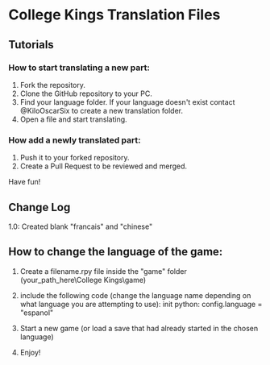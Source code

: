 # College Kings Translation Files

## Tutorials

### How to start translating a new part:
1. Fork the repository.
2. Clone the GitHub repository to your PC.
3. Find your language folder. If your language doesn't exist contact @KiloOscarSix to create a new translation folder.
4. Open a file and start translating.

### How add a newly translated part:
1. Push it to your forked repository.
2. Create a Pull Request to be reviewed and merged.

Have fun!

## Change Log
1.0: Created blank "francais" and "chinese"

## How to change the language of the game:
1. Create a filename.rpy file inside the "game" folder (your_path_here\College Kings\game\)
2. include the following code (change the language name depending on what language you are attempting to use):
init python:
     config.language = "espanol"

3. Start a new game (or load a save that had already started in the chosen language)
4. Enjoy!

